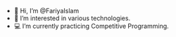 - 👋 Hi, I’m @FariyaIslam
- 👀 I’m interested in various technologies.
- :computer: I’m currently practicing Competitive Programming.
